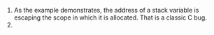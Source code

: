 1. As the example demonstrates, the address of a stack variable is escaping the scope in which it is allocated. That is a classic C bug.
2. 
